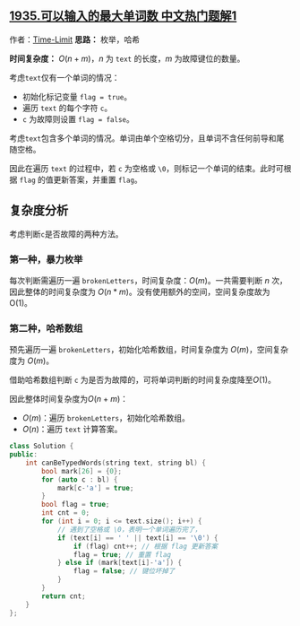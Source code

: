 ## [1935.可以输入的最大单词数 中文热门题解1](https://leetcode.cn/problems/maximum-number-of-words-you-can-type/solutions/100000/ezi-zai-fei-hua-e-shi-yong-ha-xi-shu-zu-f1som)

作者：[Time-Limit](https://leetcode.cn/u/Time-Limit)
**思路：** 枚举，哈希

**时间复杂度：** $O(n+m)$，$n$ 为 `text` 的长度，$m$ 为故障键位的数量。

考虑`text`仅有一个单词的情况：
* 初始化标记变量 `flag = true`。
* 遍历 `text` 的每个字符 `c`。
* `c` 为故障则设置 `flag = false`。

考虑`text`包含多个单词的情况。单词由单个空格切分，且单词不含任何前导和尾随空格。

因此在遍历 `text` 的过程中，若 `c` 为空格或 `\0`，则标记一个单词的结束。此时可根据 `flag` 的值更新答案，并重置 `flag`。

## 复杂度分析

考虑判断`c`是否故障的两种方法。

### 第一种，暴力枚举
每次判断需遍历一遍 `brokenLetters`，时间复杂度：$O(m)$。一共需要判断 $n$ 次，因此整体的时间复杂度为 $O(n*m)$。没有使用额外的空间，空间复杂度故为 O(1)。
### 第二种，哈希数组
预先遍历一遍 `brokenLetters`，初始化哈希数组，时间复杂度为 $O(m)$，空间复杂度为 $O(m)$。

借助哈希数组判断 `c` 为是否为故障的，可将单词判断的时间复杂度降至$O(1)$。

因此整体时间复杂度为$O(n+m)$：
* $O(m)$：遍历 `brokenLetters`，初始化哈希数组。
* $O(n)$：遍历 `text` 计算答案。

```cpp
class Solution {
public:
    int canBeTypedWords(string text, string bl) {
        bool mark[26] = {0};
        for (auto c : bl) {
            mark[c-'a'] = true;
        }
        bool flag = true;
        int cnt = 0;
        for (int i = 0; i <= text.size(); i++) {
            // 遇到了空格或 \0，表明一个单词遍历完了，
            if (text[i] == ' ' || text[i] == '\0') {
                if (flag) cnt++; // 根据 flag 更新答案
                flag = true; // 重置 flag
            } else if (mark[text[i]-'a']) {
                flag = false; // 键位坏掉了
            }
        }
        return cnt;
    }
};
```
